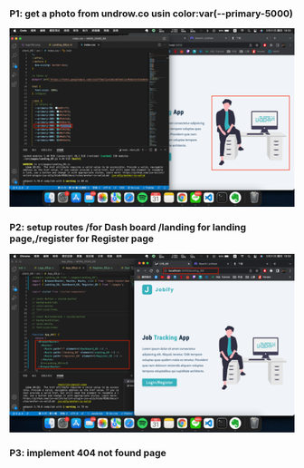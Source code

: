 ### P1: get a photo from undrow.co usin color:var(--primary-5000)

![p1](./img/p1.png)

### P2: setup routes /for Dash board /landing for landing page,/register for Register page

![p2](./img/P2.png)

### P3: implement 404 not found page